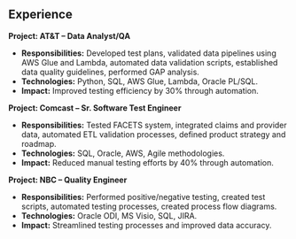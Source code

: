 ## Experience
**Project: AT&T – Data Analyst/QA**  
- **Responsibilities:** Developed test plans, validated data pipelines using AWS Glue and Lambda, automated data validation scripts, established data quality guidelines, performed GAP analysis.
- **Technologies:** Python, SQL, AWS Glue, Lambda, Oracle PL/SQL.
- **Impact:** Improved testing efficiency by 30% through automation.

**Project: Comcast – Sr. Software Test Engineer**  
- **Responsibilities:** Tested FACETS system, integrated claims and provider data, automated ETL validation processes, defined product strategy and roadmap.
- **Technologies:** SQL, Oracle, AWS, Agile methodologies.
- **Impact:** Reduced manual testing efforts by 40% through automation.

**Project: NBC – Quality Engineer**  
- **Responsibilities:** Performed positive/negative testing, created test scripts, automated testing processes, created process flow diagrams.
- **Technologies:** Oracle ODI, MS Visio, SQL, JIRA.
- **Impact:** Streamlined testing processes and improved data accuracy.
